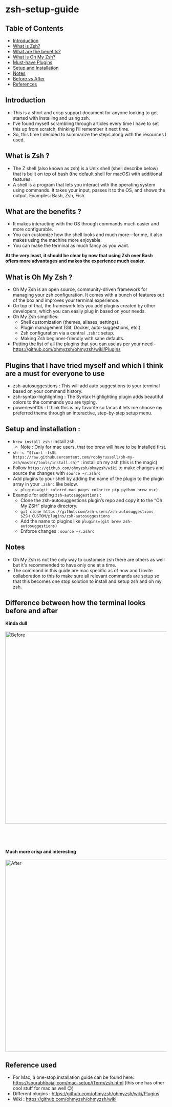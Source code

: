# zsh-setup-guide

## Table of Contents
- [Introduction](#introduction)
- [What is Zsh?](#what-is-zsh-)
- [What are the benefits?](#what-are-the-benefits-)
- [What is Oh My Zsh?](#what-is-oh-my-zsh-)
- [Must-have Plugins](#plugins-that-i-have-tried-myself-and-which-i-think-are-a-must-for-everyone-to-use)
- [Setup and Installation](#setup-and-installation-)
- [Notes](#notes)
- [Before vs After](#difference-between-how-the-terminal-looks-before-and-after)
- [References](#reference-used)

## Introduction
- This is a short and crisp support document for anyone looking to get started with installing and using zsh.
- I’ve found myself scrambling through articles every time I have to set this up from scratch, thinking I’ll remember it next time.
- So, this time I decided to summarize the steps along with the resources I used.

## What is Zsh ?
- The Z shell (also known as zsh) is a Unix shell (shell describe below) that is built on top of bash (the default shell for macOS) with additional features.
- A shell is a program that lets you interact with the operating system using commands. It takes your input, passes it to the OS, and shows the output. Examples: Bash, Zsh, Fish.

## What are the benefits ?
- It makes interacting with the OS through commands much easier and more configurable.
- You can customize how the shell looks and much more—for me, it also makes using the machine more enjoyable.
- You can make the terminal as much fancy as you want.


**At the very least, it should be clear by now that using Zsh over Bash offers more advantages and makes the experience much easier.**

## What is Oh My Zsh ?
- Oh My Zsh is an open source, community-driven framework for managing your zsh configuration. It comes with a bunch of features out of the box and improves your terminal experience.
- On top of that, the framework lets you add plugins created by other developers, which you can easily plug in based on your needs.
- Oh My Zsh simplifies:
  -   Shell customization (themes, aliases, settings).
  -   Plugin management (Git, Docker, auto-suggestions, etc.).
  -   Zsh configuration via a central `.zshrc` setup.
  -   Making Zsh beginner-friendly with sane defaults.
- Putting the list of all the plugins that you can use as per your need - https://github.com/ohmyzsh/ohmyzsh/wiki/Plugins

## Plugins that I have tried myself and which I think are a must for everyone to use
- zsh-autosuggestions : This will add auto suggestions to your terminal based on your command history.
- zsh-syntax-highlighting : The Syntax Highlighting plugin adds beautiful colors to the commands you are typing.
- powerlevel10k : I think this is my favorite so far as it lets me choose my preferred theme through an interactive, step-by-step setup menu.

## Setup and installation :
- `brew install zsh` : install zsh.
  - Note : Only for mac users, that too brew will have to be installed first.
- `sh -c "$(curl -fsSL https://raw.githubusercontent.com/robbyrussell/oh-my-zsh/master/tools/install.sh)"` : install oh my zsh (this is the magic)
- Follow `https://github.com/ohmyzsh/ohmyzsh/wiki` to make changes and source the changes with `source ~/.zshrc`
- Add plugins to your shell by adding the name of the plugin to the plugin array in your `.zshrc` like below.
  - `plugins=(git colored-man-pages colorize pip python brew osx)`
- Example for adding `zsh-autosuggestions` :
  - Clone the zsh-autosuggestions plugin’s repo and copy it to the “Oh My ZSH” plugins directory.
  - `git clone https://github.com/zsh-users/zsh-autosuggestions $ZSH_CUSTOM/plugins/zsh-autosuggestions`
  - Add the name to plugins like `plugins=(git brew zsh-autosuggestions)`
  - Enforce changes : `source ~/.zshrc`


## Notes
- Oh My Zsh is not the only way to customise zsh there are others as well but it's recommended to have only one at a time.
- The command in this guide are mac specific as of now and I invite collaboration to this to make sure all relevant commands are setup so that this becomes one stop solution to install and setup zsh and oh my zsh.

## Difference between how the terminal looks before and after

**Kinda dull**
<br/>
<br/>
<img width="600" alt="Before" src="https://github.com/user-attachments/assets/8a72a7ca-b4b3-49f6-8e8e-6e7962a72bac" />

<br/>
<br/>
<br/>

**Much more crisp and interesting**
<br/>
<br/>
<img width="600" alt="After" src="https://github.com/user-attachments/assets/8485180f-fb06-4733-a7b6-97b0093b6dd6" />


## Reference used 
- For Mac, a one-stop installation guide can be found here: https://sourabhbajaj.com/mac-setup/iTerm/zsh.html (this one has other cool stuff for mac as well 😉)
- Different plugins : https://github.com/ohmyzsh/ohmyzsh/wiki/Plugins
- Wiki : https://github.com/ohmyzsh/ohmyzsh/wiki
